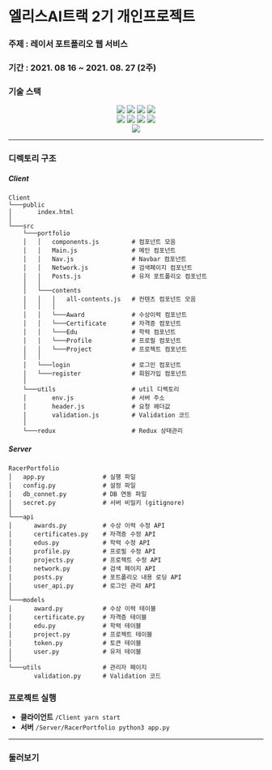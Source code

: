 # 엘리스AI트랙 2기 개인프로젝트

### 주제 : 레이서 포트폴리오 웹 서비스
### 기간 : 2021. 08 16 ~ 2021. 08. 27 (2주)
### 기술 스택
<div align="center">

<img src="https://img.shields.io/badge/React-61DAFB?style=flat-square&logo=React&logoColor=white"/>
<img src="https://img.shields.io/badge/Redux-764ABC?style=flat-square&logo=Redux&logoColor=white"/>
<img src="https://img.shields.io/badge/StyledComponents-DB7093?style=flat-square&logo=styled-components&logoColor=white"/>
<img src="https://img.shields.io/badge/ReactRouter-CA4245?style=flat-square&logo=ReactRouter&logoColor=white"/>
<br/>

<img src="https://img.shields.io/badge/Flask-000000?style=flat-square&logo=Flask&logoColor=white"/>
<img src="https://img.shields.io/badge/JWT-000000?style=flat-square&logo=jsonwebtokens&logoColor=white"/>
<img src="https://img.shields.io/badge/MySQL-4479A1?style=flat-square&logo=mysql&logoColor=white"/>
<img src="https://img.shields.io/badge/OAuth2-4285F4?style=flat-square&logo=google&logoColor=white"/>
<br/>

<img src="https://img.shields.io/badge/Azure-0078D4?style=flat-square&logo=microsoftazure&logoColor=white"/>
</div>

---
### 디렉토리 구조
##### Client
```
Client
└───public
│       index.html
│          
└───src
    └───portfolio
    │   │   components.js         # 컴포넌트 모음
    │   │   Main.js               # 메인 컴포넌트
    │   │   Nav.js                # Navbar 컴포넌트
    │   │   Network.js            # 검색페이지 컴포넌트
    │   │   Posts.js              # 유저 포트폴리오 컴포넌트
    │   │
    │   └───contents
    │   │   │   all-contents.js   # 컨텐츠 컴포넌트 모음
    │   │   │
    │   │   └───Award             # 수상이력 컴포넌트
    │   │   └───Certificate       # 자격증 컴포넌트
    │   │   └───Edu               # 학력 컴포넌트
    │   │   └───Profile           # 프로필 컴포넌트
    │   │   └───Project           # 프로젝트 컴포넌트
    │   │
    │   └───login                 # 로그인 컴포넌트
    │   └───register              # 회원가입 컴포넌트
    │
    └───utils                     # util 디렉토리
    │       env.js                # 서버 주소
    │       header.js             # 요청 헤더값
    │       validation.js         # Validation 코드
    │
    └───redux                     # Redux 상태관리
```

##### Server
```
RacerPortfolio
│   app.py                # 실행 파일
│   config.py             # 설정 파일
│   db_connet.py          # DB 연동 파일
│   secret.py             # 서버 비밀키 (gitignore)
│
└───api
│      awards.py          # 수상 이력 수정 API
│      certificates.py    # 자격증 수정 API
│      edus.py            # 학력 수정 API
│      profile.py         # 프로필 수정 API
│      projects.py        # 프로젝트 수정 API
│      network.py         # 검색 페이지 API
│      posts.py           # 포트폴리오 내용 로딩 API
│      user_api.py        # 로그인 관리 API
│
└───models
│      award.py           # 수상 이력 테이블
│      certificate.py     # 자격증 테이블
│      edu.py             # 학력 테이블
│      project.py         # 프로젝트 테이블
│      token.py           # 토큰 테이블
│      user.py            # 유저 테이블
│
└───utils                 # 관리자 페이지
       validation.py      # Validation 코드
```

### 프로젝트 실행
- **클라이언트**
`/Client yarn start`
- **서버**
`/Server/RacerPortfolio python3 app.py`

---
### 둘러보기
